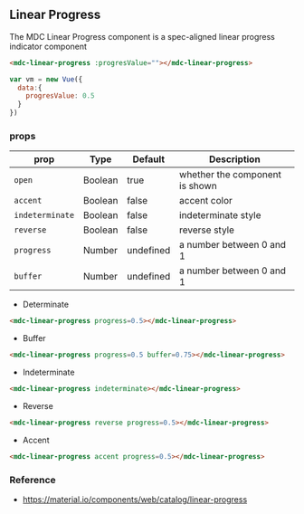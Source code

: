 ## Linear Progress

The MDC Linear Progress component is a spec-aligned linear progress indicator 
component 


```html
<mdc-linear-progress :progresValue=""></mdc-linear-progress>
```

```javascript
var vm = new Vue({
  data:{
    progresValue: 0.5
  }
})
```

### props

| prop | Type | Default | Description |
|-------|------|---------|-------------|
|`open`|Boolean| true | whether the component is shown |
|`accent`|Boolean|false| accent color |
|`indeterminate`|Boolean|false| indeterminate style |
|`reverse`|Boolean|false| reverse style |
|`progress`|Number|undefined| a number between 0 and 1 |
|`buffer`|Number|undefined| a number between 0 and 1 |


* Determinate

```html
<mdc-linear-progress progress=0.5></mdc-linear-progress>
```

* Buffer

```html
<mdc-linear-progress progress=0.5 buffer=0.75></mdc-linear-progress>
```

* Indeterminate

```html
<mdc-linear-progress indeterminate></mdc-linear-progress>
```

* Reverse

```html
<mdc-linear-progress reverse progress=0.5></mdc-linear-progress>
```
* Accent

```html
<mdc-linear-progress accent progress=0.5></mdc-linear-progress>
```

### Reference
- https://material.io/components/web/catalog/linear-progress

